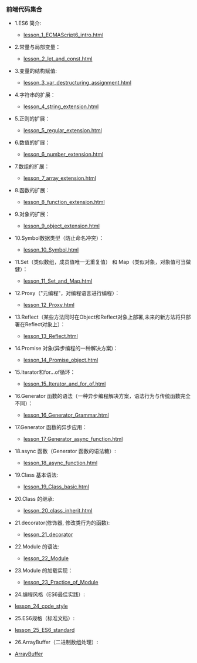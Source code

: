 ### 前端代码集合

* 1.ES6 简介:
  * [lesson_1_ECMAScript6_intro.html](https://github.com/wteam-xq/testDemo/blob/master/ECMAScript/ES6/lesson_1_ECMAScript6_intro.html.html)

* 2.常量与局部变量：
  * [lesson_2_let_and_const.html](https://github.com/wteam-xq/testDemo/blob/master/ECMAScript/ES6/lesson_2_let_and_const.html)

* 3.变量的结构赋值:
  * [lesson_3_var_destructuring_assignment.html](https://github.com/wteam-xq/testDemo/blob/master/ECMAScript/ES6/lesson_3_var_destructuring_assignment.html)

* 4.字符串的扩展：
  * [lesson_4_string_extension.html](https://github.com/wteam-xq/testDemo/blob/master/ECMAScript/ES6/lesson_4_string_extension.html)

* 5.正则的扩展：
  * [lesson_5_regular_extension.html](https://github.com/wteam-xq/testDemo/blob/master/ECMAScript/ES6/lesson_5_regular_extension.html)

* 6.数值的扩展：
  * [lesson_6_number_extension.html](https://github.com/wteam-xq/testDemo/blob/master/ECMAScript/ES6/lesson_6_number_extension.html)

* 7.数组的扩展：
  * [lesson_7_array_extension.html](https://github.com/wteam-xq/testDemo/blob/master/ECMAScript/ES6/lesson_7_array_extension.html)

* 8.函数的扩展：
  * [lesson_8_function_extension.html](https://github.com/wteam-xq/testDemo/blob/master/ECMAScript/ES6/lesson_8_function_extension.html)

* 9.对象的扩展：
  * [lesson_9_object_extension.html](https://github.com/wteam-xq/testDemo/blob/master/ECMAScript/ES6/lesson_9_object_extension.html)

* 10.Symbol数据类型（防止命名冲突）：
  * [lesson_10_Symbol.html](https://github.com/wteam-xq/testDemo/blob/master/ECMAScript/ES6/lesson_10_Symbol.html)

* 11.Set（类似数组，成员值唯一无重复值） 和 Map（类似对象，对象值可当做健）：
  * [lesson_11_Set_and_Map.html](https://github.com/wteam-xq/testDemo/blob/master/ECMAScript/ES6/lesson_11_Set_and_Map.html)

* 12.Proxy（"元编程"，对编程语言进行编程）：
  * [lesson_12_Proxy.html](https://github.com/wteam-xq/testDemo/blob/master/ECMAScript/ES6/lesson_12_Proxy.html)

* 13.Reflect（某些方法同时在Object和Reflect对象上部署,未来的新方法将只部署在Reflect对象上）：
  * [lesson_13_Reflect.html](https://github.com/wteam-xq/testDemo/blob/master/ECMAScript/ES6/lesson_13_Reflect.html)

* 14.Promise 对象(异步编程的一种解决方案)：
  * [lesson_14_Promise_object.html](https://github.com/wteam-xq/testDemo/blob/master/ECMAScript/ES6/lesson_14_Promise_object.html)

* 15.Iterator和for...of循环：
  * [lesson_15_Iterator_and_for_of.html](https://github.com/wteam-xq/testDemo/blob/master/ECMAScript/ES6/lesson_15_Iterator_and_for_of.html)

* 16.Generator 函数的语法（一种异步编程解决方案，语法行为与传统函数完全不同）：
  * [lesson_16_Generator_Grammar.html](https://github.com/wteam-xq/testDemo/blob/master/ECMAScript/ES6/lesson_16_Generator_Grammar.html)

* 17.Generator 函数的异步应用：
  * [lesson_17_Generator_async_function.html](https://github.com/wteam-xq/testDemo/blob/master/ECMAScript/ES6/lesson_17_Generator_async_function.html)

* 18.async 函数（Generator 函数的语法糖）:
  * [lesson_18_async_function.html](https://github.com/wteam-xq/testDemo/blob/master/ECMAScript/ES6/lesson_18_async_function.html)

* 19.Class 基本语法:
  * [lesson_19_Class_basic.html](https://github.com/wteam-xq/testDemo/blob/master/ECMAScript/ES6/lesson_19_Class_basic.html)

* 20.Class 的继承:
  * [lesson_20_class_inherit.html](https://github.com/wteam-xq/testDemo/blob/master/ECMAScript/ES6/lesson_20_class_inherit.html)

* 21.decorator(修饰器, 修改类行为的函数):
  * [lesson_21_decorator](https://github.com/wteam-xq/testDemo/blob/master/ECMAScript/ES6/lesson_21_decorator.html)

* 22.Module 的语法:
  * [lesson_22_Module](https://github.com/wteam-xq/testDemo/blob/master/ECMAScript/ES6/lesson_22_Module.html)

* 23.Module 的加载实现：
  * [lesson_23_Practice_of_Module](https://github.com/wteam-xq/testDemo/blob/master/ECMAScript/ES6/lesson_23_Practice_of_Module.html)

* 24.编程风格（ES6最佳实践）:
* [lesson_24_code_style](https://github.com/wteam-xq/testDemo/blob/master/ECMAScript/ES6/lesson_24_code_style.html)

* 25.ES6规格（标准文档）:
* [lesson_25_ES6_standard](https://github.com/wteam-xq/testDemo/blob/master/ECMAScript/ES6/lesson_25_ES6_standard.html)

* 26.ArrayBuffer（二进制数组处理）:
* [ArrayBuffer](https://github.com/wteam-xq/testDemo/blob/master/ECMAScript/ES6/lesson_26_ArrayBuffer.html)
